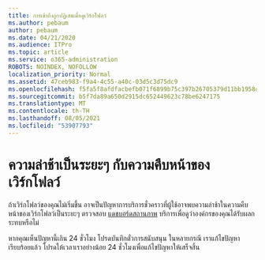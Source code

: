 ```yaml
---
title: การเข้าถึงถูกปฏิเสธเมื่อดูเวิร์กโฟลว์
ms.author: pebaum
author: pebaum
ms.date: 04/21/2020
ms.audience: ITPro
ms.topic: article
ms.service: o365-administration
ROBOTS: NOINDEX, NOFOLLOW
localization_priority: Normal
ms.assetid: 47ceb983-f9a4-4c55-a40c-03d5c3d75dc9
ms.openlocfilehash: f5fa5f8afdfacbefb071f6899b75c397b26705379d11bb1958c3d7f7be499b1f
ms.sourcegitcommit: b5f7da89a650d2915dc652449623c78be6247175
ms.translationtype: MT
ms.contentlocale: th-TH
ms.lasthandoff: 08/05/2021
ms.locfileid: "53907793"
---
```

# <a name="intermittent-delays-with-workflow-progress"></a>ความล่าช้าเป็นระยะๆ กับความคืบหน้าของเวิร์กโฟลว์

ถ้าเวิร์กโฟลว์ของคุณไม่เริ่มขึ้น อาจเป็นปัญหาการบริการชั่วคราวที่ผู้ใช้อาจพบความล่าช้าในความคืบหน้าของเวิร์กโฟลว์เป็นระยะๆ ตรวจสอบ [แดชบอร์ดสถานภาพ](https://admin.microsoft.com/AdminPortal/Home#/servicehealth) บริการเพื่อดูว่าองค์กรของคุณได้รับผลกระทบหรือไม่ 

หากคุณเห็นปัญหานี้เกิน 24 ชั่วโมง โปรดบันทึกตั๋วการสนับสนุน ในหลายกรณี เราแก้ไขปัญหาเรียบร้อยแล้ว โปรดให้เวลาเราอย่างน้อย 24 ชั่วโมงเพื่อแก้ไขปัญหาให้เสร็จสิ้น


  

